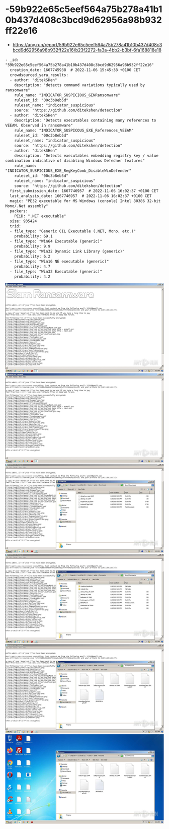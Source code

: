 # -59b922e65c5eef564a75b278a41b10b437d408c3bcd9d62956a98b932ff22e16

- https://any.run/report/59b922e65c5eef564a75b278a41b10b437d408c3bcd9d62956a98b932ff22e16/b23f2272-fa3a-4bb2-b3bf-6fa168818e18

```
- _id: "59b922e65c5eef564a75b278a41b10b437d408c3bcd9d62956a98b932ff22e16"
  creation_date: 1667745938  # 2022-11-06 15:45:38 +0100 CET
  crowdsourced_yara_results: 
  - author: "ditekSHen"
    description: "detects command variations typically used by ransomware"
    rule_name: "INDICATOR_SUSPICIOUS_GENRansomware"
    ruleset_id: "00c3b8eb5d"
    ruleset_name: "indicator_suspicious"
    source: "https://github.com/ditekshen/detection"
  - author: "ditekSHen"
    description: "Detects executables containing many references to VEEAM. Observed in ransomware"
    rule_name: "INDICATOR_SUSPICOUS_EXE_References_VEEAM"
    ruleset_id: "00c3b8eb5d"
    ruleset_name: "indicator_suspicious"
    source: "https://github.com/ditekshen/detection"
  - author: "ditekSHen"
    description: "Detects executables embedding registry key / value combination indicative of disabling Windows Defedner features"
    rule_name: "INDICATOR_SUSPICIOUS_EXE_RegKeyComb_DisableWinDefender"
    ruleset_id: "00c3b8eb5d"
    ruleset_name: "indicator_suspicious"
    source: "https://github.com/ditekshen/detection"
  first_submission_date: 1667746957  # 2022-11-06 16:02:37 +0100 CET
  last_analysis_date: 1667746957  # 2022-11-06 16:02:37 +0100 CET
  magic: "PE32 executable for MS Windows (console) Intel 80386 32-bit Mono/.Net assembly"
  packers: 
    PEiD: ".NET executable"
  size: 935424
  trid: 
  - file_type: "Generic CIL Executable (.NET, Mono, etc.)"
    probability: 69.1
  - file_type: "Win64 Executable (generic)"
    probability: 9.9
  - file_type: "Win32 Dynamic Link Library (generic)"
    probability: 6.2
  - file_type: "Win16 NE executable (generic)"
    probability: 4.7
  - file_type: "Win32 Executable (generic)"
    probability: 4.2
```

![b23f2272-fa3a-4bb2-b3bf-6fa168818e18-2.jpeg](b23f2272-fa3a-4bb2-b3bf-6fa168818e18-2.jpeg)
![b23f2272-fa3a-4bb2-b3bf-6fa168818e18-3.jpeg](b23f2272-fa3a-4bb2-b3bf-6fa168818e18-3.jpeg)
![b23f2272-fa3a-4bb2-b3bf-6fa168818e18-7.jpeg](b23f2272-fa3a-4bb2-b3bf-6fa168818e18-7.jpeg)
![b23f2272-fa3a-4bb2-b3bf-6fa168818e18-9.jpeg](b23f2272-fa3a-4bb2-b3bf-6fa168818e18-9.jpeg)
![b23f2272-fa3a-4bb2-b3bf-6fa168818e18-11.jpeg](b23f2272-fa3a-4bb2-b3bf-6fa168818e18-11.jpeg)
![b23f2272-fa3a-4bb2-b3bf-6fa168818e18-12.jpeg](b23f2272-fa3a-4bb2-b3bf-6fa168818e18-12.jpeg)
